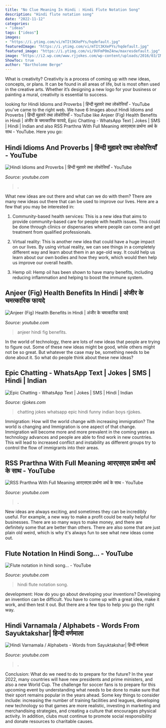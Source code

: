 ```yaml
---
title: "No Clue Meaning In Hindi : Hindi Flute Notation Song"
description: "Hindi flute notation song"
date: "2022-11-12"
categories:
- "ideas"
tags: ["ideas"]
images:
- "https://i.ytimg.com/vi/mTIt3KXePYs/hqdefault.jpg"
featuredImage: "https://i.ytimg.com/vi/mTIt3KXePYs/hqdefault.jpg"
featured_image: "https://i.ytimg.com/vi/9VFmP0mZ4nw/maxresdefault.jpg"
image: "https://i2.wp.com/www.rjjokes.com/wp-content/uploads/2016/03/IMG_6729.jpg?fit=540%2C463"
ShowToc: true
author: "Bartholome Berge"
---
```



What is creativity?
Creativity is a process of coming up with new ideas, concepts, or plans. It can be found in all areas of life, but is most often used in the creative arts. Whether it’s designing a new logo for your business or painting a mural, creativity is essential to success.

	

		
looking for Hindi Idioms and Proverbs | हिंन्दी मुहावरे तथा लोकोत्तियाँ - YouTube you've came to the right web. We have 6 Images about Hindi Idioms and Proverbs | हिंन्दी मुहावरे तथा लोकोत्तियाँ - YouTube like Anjeer (Fig) Health Benefits in Hindi | अंजीर के चमत्कारिक फायदे, Epic Chatting - WhatsApp Text | Jokes | SMS | Hindi | Indian and also RSS Prarthna With Full Meaning आरएसएस प्रार्थना अर्थ के साथ - YouTube. Here you go:
		
    
## Hindi Idioms And Proverbs | हिंन्दी मुहावरे तथा लोकोत्तियाँ - YouTube

<img loading=lazy src="https://i.ytimg.com/vi/mTIt3KXePYs/hqdefault.jpg" onerror="this.onerror=null;this.src='https://tse3.mm.bing.net/th?id=OIP.9f9T0QdbUKMsl5epuL_OygHaFj&amp;pid=15.1';" alt="Hindi Idioms and Proverbs | हिंन्दी मुहावरे तथा लोकोत्तियाँ - YouTube">

_Source: youtube.com_

>. 

	

What new ideas are out there and what can we do with them?
There are many new ideas out there that can be used to improve our lives. Here are a few that you may be interested in:
1. Community-based health services: This is a new idea that aims to provide community-based care for people with health issues. This could be done through clinics or dispensaries where people can come and get treatment from qualified professionals.

2. Virtual reality: This is another new idea that could have a huge impact on our lives. By using virtual reality, we can see things in a completely different way and learn about them in an age-old way. It could help us learn about our own bodies and how they work, which would then help us improve our overall health.

3. Hemp oil: Hemp oil has been shown to have many benefits, including reducing inflammation and helping to boost the immune system.

    
## Anjeer (Fig) Health Benefits In Hindi | अंजीर के चमत्कारिक फायदे

<img loading=lazy src="https://i.ytimg.com/vi/9VFmP0mZ4nw/maxresdefault.jpg" onerror="this.onerror=null;this.src='https://tse3.mm.bing.net/th?id=OIP.-IGl_kyJAr59031NtjY44gHaEK&amp;pid=15.1';" alt="Anjeer (Fig) Health Benefits in Hindi | अंजीर के चमत्कारिक फायदे">

_Source: youtube.com_

>anjeer hindi fig benefits. 

	

In the world of technology, there are lots of new ideas that people are trying to figure out. Some of these new ideas might be good, while others might not be so great. But whatever the case may be, something needs to be done about it. So what do people think about these new ideas?

    
## Epic Chatting - WhatsApp Text | Jokes | SMS | Hindi | Indian

<img loading=lazy src="https://i2.wp.com/www.rjjokes.com/wp-content/uploads/2016/03/IMG_6729.jpg?fit=540%2C463" onerror="this.onerror=null;this.src='https://tse2.mm.bing.net/th?id=OIP.aMNK3iaK5WPmdUUgjalVwAHaGW&amp;pid=15.1';" alt="Epic Chatting - WhatsApp Text | Jokes | SMS | Hindi | Indian">

_Source: rjjokes.com_

>chatting jokes whatsapp epic hindi funny indian boys rjjokes. 

	

Immigration: How will the world change with increasing immigration?
The world is changing and Immigration is one aspect of that change. Immigration will become more and more prevalent in the coming years as technology advances and people are able to find work in new countries. This will lead to increased conflict and instability as different groups try to control the flow of immigrants into their areas.

    
## RSS Prarthna With Full Meaning आरएसएस प्रार्थना अर्थ के साथ - YouTube

<img loading=lazy src="https://i.ytimg.com/vi/Sm8YBEe32WA/maxresdefault.jpg" onerror="this.onerror=null;this.src='https://tse1.mm.bing.net/th?id=OIP.Ynj5ei5m_mzfgFH_p2wfSAHaEK&amp;pid=15.1';" alt="RSS Prarthna With Full Meaning आरएसएस प्रार्थना अर्थ के साथ - YouTube">

_Source: youtube.com_

>. 

	

New ideas are always exciting, and sometimes they can be incredibly useful. For example, a new way to make a profit could be really helpful for businesses. There are so many ways to make money, and there are definitely some that are better than others. There are also some that are just plain old weird, which is why it's always fun to see what new ideas come out.

    
## Flute Notation In Hindi Song... - YouTube

<img loading=lazy src="https://i.ytimg.com/vi/RqjQKAwwUmU/maxresdefault.jpg" onerror="this.onerror=null;this.src='https://tse2.mm.bing.net/th?id=OIP.9b90REHipWEhhOQq21CM1wHaEK&amp;pid=15.1';" alt="Flute notation in hindi song... - YouTube">

_Source: youtube.com_

>hindi flute notation song. 

	

development: How do you go about developing your inventions?
Developing an invention can be difficult. You have to come up with a great idea, make it work, and then test it out. But there are a few tips to help you go the right way.

    
## Hindi Varnamala / Alphabets - Words From Sayuktakshar| हिन्दी वर्णमाला

<img loading=lazy src="https://i.ytimg.com/vi/hFFpDtPSbKo/maxresdefault.jpg" onerror="this.onerror=null;this.src='https://tse1.mm.bing.net/th?id=OIP.z_uwMT_7E0uCF-RjQW9McwHaEK&amp;pid=15.1';" alt="Hindi Varnamala / Alphabets - Words from Sayuktakshar| हिन्दी वर्णमाला">

_Source: youtube.com_

>. 

	

Conclusion: What do we need to do to prepare for the future?
In the year 2022, many countries will have new presidents and prime ministers, and also a new World Cup. The challenge for soccer fans is to prepare for this upcoming event by understanding what needs to be done to make sure that their sport remains popular in the years ahead. Some key things to consider include: increasing the number of training facilities and leagues, developing new technology so that games are more realistic, investing in marketing and merchandising strategies, and creating a culture that encourages physical activity. In addition, clubs must continue to promote social responsibility and donate resources to charitable causes.

